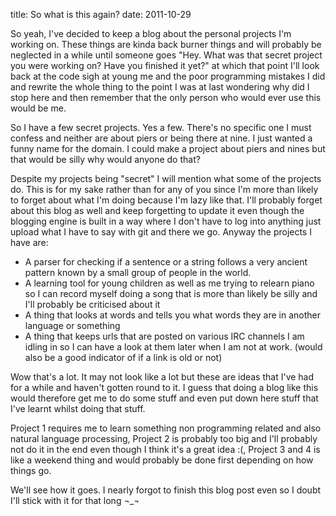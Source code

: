 title: So what is this again?
date: 2011-10-29

So yeah, I've decided to keep a blog about the personal projects I'm working on. These things are kinda back burner things and will probably be neglected in a while until someone goes "Hey. What was that secret project you were working on? Have you finished it yet?" at which that point I'll look back at the code sigh at young me and the poor programming mistakes I did and rewrite the whole thing to the point I was at last wondering why did I stop here and then remember that the only person who would ever use this would be me.

So I have a few secret projects. Yes a few. There's no specific one I must confess and neither are about piers or being there at nine. I just wanted a funny name for the domain. I could make a project about piers and nines but that would be silly why would anyone do that?

Despite my projects being "secret" I will mention what some of the projects do. This is for my sake rather than for any of you since I'm more than likely to forget about what I'm doing because I'm lazy like that. I'll probably forget about this blog as well and keep forgetting to update it even though the blogging engine is built in a way where I don't have to log into anything just upload what I have to say with git and there we go. Anyway the projects I have are:

* A parser for checking if a sentence or a string follows a very ancient pattern known by a small group of people in the world.
* A learning tool for young children as well as me trying to relearn piano so I can record myself doing a song that is more than likely be silly and I'll probably be criticised about it
* A thing that looks at words and tells you what words they are in another language or something
* A thing that keeps urls that are posted on various IRC channels I am idling in so I can have a look at them later when I am not at work. (would also be a good indicator of if a link is old or not)

Wow that's a lot. It may not look like a lot but these are ideas that I've had for a while and haven't gotten round to it. I guess that doing a blog like this would therefore get me to do some stuff and even put down here stuff that I've learnt whilst doing that stuff.

Project 1 requires me to learn something non programming related and also natural language processing, Project 2 is probably too big and I'll probably not do it in the end even though I think it's a great idea :(, Project 3 and 4 is like a weekend thing and would probably be done first depending on how things go.

We'll see how it goes. I nearly forgot to finish this blog post even so I doubt I'll stick with it for that long ¬_¬
